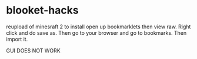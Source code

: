 # blooket-hacks
reupload of minesraft 2
to install open up bookmarklets then view raw.  Right click and do save as.  Then go to your browser and go to bookmarks.  Then import it.

GUI DOES NOT WORK
